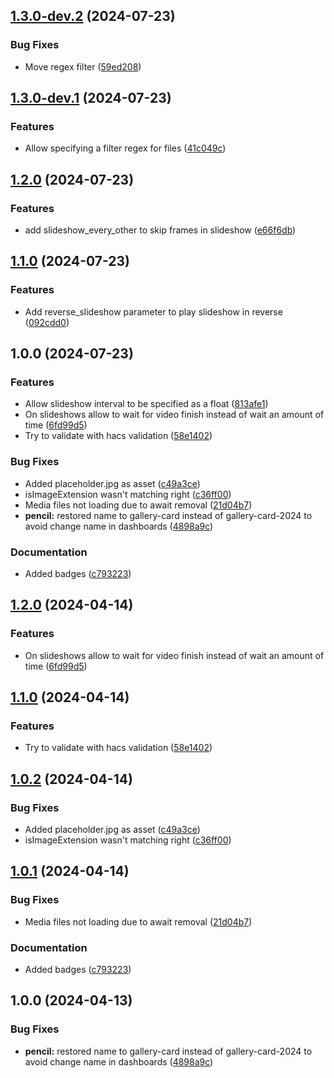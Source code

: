 ## [1.3.0-dev.2](https://github.com/jdrusso/gallery-card/compare/v1.3.0-dev.1...v1.3.0-dev.2) (2024-07-23)


### Bug Fixes

* Move regex filter ([59ed208](https://github.com/jdrusso/gallery-card/commit/59ed20834e313a4ac1e74fd7c87685608c0ad13c))

## [1.3.0-dev.1](https://github.com/jdrusso/gallery-card/compare/v1.2.0...v1.3.0-dev.1) (2024-07-23)


### Features

* Allow specifying a filter regex for files ([41c049c](https://github.com/jdrusso/gallery-card/commit/41c049c7ef10e1be95855103f9699b1168c1125e))

## [1.2.0](https://github.com/jdrusso/gallery-card/compare/v1.1.0...v1.2.0) (2024-07-23)


### Features

* add slideshow_every_other to skip frames in slideshow ([e66f6db](https://github.com/jdrusso/gallery-card/commit/e66f6dba6f2ded19d05b8e40eda6cfea7eb749c8))

## [1.1.0](https://github.com/jdrusso/gallery-card/compare/v1.0.0...v1.1.0) (2024-07-23)


### Features

* Add reverse_slideshow parameter to play slideshow in reverse ([092cdd0](https://github.com/jdrusso/gallery-card/commit/092cdd024dc6af1b1445663cd35a8e2461eff5c5))

## 1.0.0 (2024-07-23)


### Features

* Allow slideshow interval to be specified as a float ([813afe1](https://github.com/jdrusso/gallery-card/commit/813afe158e78aba729bb55ed3a766a0d8440cc54))
* On slideshows allow to wait for video finish instead of wait an amount of time ([6fd99d5](https://github.com/jdrusso/gallery-card/commit/6fd99d504acac3cb7edeeee30c44fea428336426))
* Try to validate with hacs validation ([58e1402](https://github.com/jdrusso/gallery-card/commit/58e1402c10fc7c15d80598fc5e4c72ecb1b48080))


### Bug Fixes

* Added placeholder.jpg as asset ([c49a3ce](https://github.com/jdrusso/gallery-card/commit/c49a3ce0ec9277b5e60f480ced01572a674b6e6a))
* isImageExtension wasn't matching right ([c36ff00](https://github.com/jdrusso/gallery-card/commit/c36ff00410d265fd65436cdd2478b491c6b97df4))
* Media files not loading due to await removal ([21d04b7](https://github.com/jdrusso/gallery-card/commit/21d04b7bb0cff8caa95332eba29172bba0bf184d))
* **pencil:** restored name to gallery-card instead of gallery-card-2024 to avoid change name in dashboards ([4898a9c](https://github.com/jdrusso/gallery-card/commit/4898a9cc69c4e96d8d867ea37772b6fd12080eb8))


### Documentation

* Added badges ([c793223](https://github.com/jdrusso/gallery-card/commit/c79322334feaa8be1187decb8afeeb26d9612520))

## [1.2.0](https://github.com/lukelalo/gallery-card/compare/v1.1.0...v1.2.0) (2024-04-14)


### Features

* On slideshows allow to wait for video finish instead of wait an amount of time ([6fd99d5](https://github.com/lukelalo/gallery-card/commit/6fd99d504acac3cb7edeeee30c44fea428336426))

## [1.1.0](https://github.com/lukelalo/gallery-card/compare/v1.0.2...v1.1.0) (2024-04-14)


### Features

* Try to validate with hacs validation ([58e1402](https://github.com/lukelalo/gallery-card/commit/58e1402c10fc7c15d80598fc5e4c72ecb1b48080))

## [1.0.2](https://github.com/lukelalo/gallery-card/compare/v1.0.1...v1.0.2) (2024-04-14)


### Bug Fixes

* Added placeholder.jpg as asset ([c49a3ce](https://github.com/lukelalo/gallery-card/commit/c49a3ce0ec9277b5e60f480ced01572a674b6e6a))
* isImageExtension wasn't matching right ([c36ff00](https://github.com/lukelalo/gallery-card/commit/c36ff00410d265fd65436cdd2478b491c6b97df4))

## [1.0.1](https://github.com/lukelalo/gallery-card/compare/v1.0.0...v1.0.1) (2024-04-14)


### Bug Fixes

* Media files not loading due to await removal ([21d04b7](https://github.com/lukelalo/gallery-card/commit/21d04b7bb0cff8caa95332eba29172bba0bf184d))


### Documentation

* Added badges ([c793223](https://github.com/lukelalo/gallery-card/commit/c79322334feaa8be1187decb8afeeb26d9612520))

## 1.0.0 (2024-04-13)


### Bug Fixes

* **pencil:** restored name to gallery-card instead of gallery-card-2024 to avoid change name in dashboards ([4898a9c](https://github.com/lukelalo/gallery-card/commit/4898a9cc69c4e96d8d867ea37772b6fd12080eb8))
